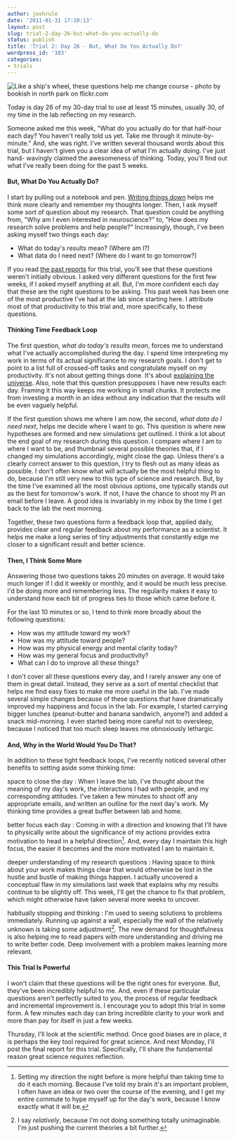 ```yaml
---
author: joshrule
date: '2011-01-31 17:10:13'
layout: post
slug: trial-2-day-26-but-what-do-you-actually-do
status: publish
title: 'Trial 2: Day 26 - But, What Do You Actually Do?'
wordpress_id: '103'
categories:
- trials
---
```


![Like a ship's wheel, these questions help me change course - photo by
bookish in north park on flickr.com][1]

Today is day 26 of my 30-day trial to use at least 15 minutes, usually 30, of
my time in the lab reflecting on my research.

Someone asked me this week, "What do you actually do for that half-hour each
day? You haven't really told us yet. Take me through it minute-by-minute."
And, she was right. I've written several thousand words about this trial, but
I haven't given you a clear idea of what I'm actually doing. I've just hand-
wavingly claimed the awesomeness of thinking. Today, you'll find out what I've
really been doing for the past 5 weeks.

#### But, What Do You Actually Do?

I start by pulling out a notebook and pen. [Writing things down][2] helps me
think more clearly and remember my thoughts longer. Then, I ask myself some
sort of question about my research. That question could be anything from, "Why
am I even interested in neuroscience?" to, "How does my research solve
problems and help people?" Increasingly, though, I've been asking myself two
things each day:

*  What do today's results mean? (Where am I?)
*  What data do I need next? (Where do I want to go tomorrow?)

If you read [the past reports][3] for this trial, you'll see that these
questions weren't initially obvious. I asked very different questions for the
first few weeks, if I asked myself anything at all. But, I'm more confident
each day that these are the right questions to be asking. This past week has
been one of the most productive I've had at the lab since starting here. I
attribute most of that productivity to this trial and, more specifically, to
these questions.

#### Thinking Time Feedback Loop

The first question, _what do today's results mean_, forces me to understand
what I've actually accomplished during the day. I spend time interpreting my
work in terms of its actual significance to my research goals. I don't get to
point to a list full of crossed-off tasks and congratulate myself on my
productivity. It's not about getting things done. It's about [explaining the
universe][4]. Also, note that this question presupposes I have new results
each day. Framing it this way keeps me working in small chunks. It protects me
from investing a month in an idea without any indication that the results will
be even vaguely helpful.

If the first question shows me where I am now, the second, _what data do I
need next_, helps me decide where I want to go. This question is where new
hypotheses are formed and new simulations get outlined. I think a lot about
the end goal of my research during this question. I compare where I am to
where I want to be, and thumbnail several possible theories that, if I changed
my simulations accordingly, might close the gap. Unless there's a clearly
correct answer to this question, I try to flesh out as many ideas as possible.
I don't often know what will actually be the most helpful thing to do, because
I'm still very new to this type of science and research. But, by the time I've
examined all the most obvious options, one typically stands out as the best
for tomorrow's work. If not, I have the chance to shoot my PI an email before
I leave. A good idea is invariably in my inbox by the time I get back to the
lab the next morning.

Together, these two questions form a feedback loop that, applied daily,
provides clear and regular feedback about my performance as a scientist. It
helps me make a long series of tiny adjustments that constantly edge me closer
to a significant result and better science.

#### Then, I Think Some More

Answering those two questions takes 20 minutes on average. It would take much
longer if I did it weekly or monthly, and it would be much less precise. I'd
be doing more and remembering less. The regularity makes it easy to understand
how each bit of progress ties to those which came before it.

For the last 10 minutes or so, I tend to think more broadly about the
following questions:

*  How was my attitude toward my work?
*  How was my attitude toward people?
*  How was my physical energy and mental clarity today?
*  How was my general focus and productivity?
*  What can I do to improve all these things?

I don't cover all these questions every day, and I rarely answer any one of
them in great detail. Instead, they serve as a sort of mental checklist that
helps me find easy fixes to make me more useful in the lab. I've made several
simple changes because of these questions that have dramatically improved my
happiness and focus in the lab. For example, I started carrying bigger lunches
(peanut-butter and banana sandwich, anyone?) and added a snack mid-morning. I
even started being more careful not to oversleep, because I noticed that too
much sleep leaves me obnoxiously lethargic.

#### And, Why in the World Would You Do That?

In addition to these tight feedback loops, I've recently noticed several other
benefits to setting aside some thinking time:

space to close the day
: When I leave the lab, I've thought about the meaning of my day's work, the
interactions I had with people, and my corresponding attitudes. I've taken a
few minutes to shoot off any appropriate emails, and written an outline for
the next day's work. My thinking time provides a great buffer between lab and
home.

better focus each day
: Coming in with a direction and knowing that I'll have to physically write
about the significance of my actions provides extra motivation to head in a
helpful direction[^1]. And, every day I maintain this high focus, the easier
it becomes and the more motivated I am to maintain it.

deeper understanding of my research questions
: Having space to think about your work makes things clear that would otherwise
be lost in the hustle and bustle of making things happen. I actually uncovered
a conceptual flaw in my simulations last week that explains why my results
continue to be slightly off. This week, I'll get the chance to fix that
problem, which might otherwise have taken several more weeks to uncover.

habitually stopping and thinking
: I'm used to seeing solutions to problems immediately. Running up against a
wall, especially the wall of the relatively unknown is taking some
adjustment[^2]. The new demand for thoughtfulness is also helping me to read
papers with more understanding and driving me to write better code. Deep
involvement with a problem makes learning more relevant.
  
#### This Trial Is Powerful

I won't claim that these questions will be the right ones for everyone. But,
they've been incredibly helpful to me. And, even if these particular questions
aren't perfectly suited to you, the process of regular feedback and
incremental improvement is. I encourage you to adopt this trial in some form.
A few minutes each day can bring incredible clarity to your work and more than
pay for itself in just a few weeks.

Thursday, I'll look at the scientific method. Once good biases are in place,
it is perhaps the key tool required for great science. And next Monday, I'll
post the final report for this trial. Specifically, I'll share the fundamental
reason great science _requires_ reflection.


[^1]: Setting my direction the night before is more helpful than taking time to do it each morning. Because I've told my brain it's an important problem, I often have an idea or two over the course of the evening, and I get my entire commute to hype myself up for the day's work, because I know exactly what it will be.
[^2]: I say _relatively_, because I'm not doing something totally unimaginable. I'm just pushing the current theories a bit further.

[1]: /a/2011-01-31-trial-2-day-26-but-what-do-you-actually-do/ship-wheel.png (Like a ship's wheel, these questions help me change course - photo by bookish in north park on flickr.com)
[2]: http://joshrule.com/blog/think-outside-your-head/ (WOTS - Think Outside Your Head)
[3]: /index.html#posts (WOTS - Archive)
[4]: http://joshrule.com/blog/what-is-science/ (WOTS - What is Science?)
